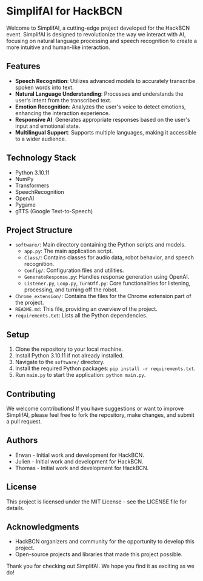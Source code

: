 # SimplifAI for HackBCN

Welcome to SimplifAI, a cutting-edge project developed for the HackBCN event. SimplifAI is designed to revolutionize the way we interact with AI, focusing on natural language processing and speech recognition to create a more intuitive and human-like interaction.

## Features

- **Speech Recognition**: Utilizes advanced models to accurately transcribe spoken words into text.
- **Natural Language Understanding**: Processes and understands the user's intent from the transcribed text.
- **Emotion Recognition**: Analyzes the user's voice to detect emotions, enhancing the interaction experience.
- **Responsive AI**: Generates appropriate responses based on the user's input and emotional state.
- **Multilingual Support**: Supports multiple languages, making it accessible to a wider audience.

## Technology Stack

- Python 3.10.11
- NumPy
- Transformers
- SpeechRecognition
- OpenAI
- Pygame
- gTTS (Google Text-to-Speech)

## Project Structure

- `software/`: Main directory containing the Python scripts and models.
    - `app.py`: The main application script.
    - `Class/`: Contains classes for audio data, robot behavior, and speech recognition.
    - `Config/`: Configuration files and utilities.
    - `GenerateResponse.py`: Handles response generation using OpenAI.
    - `Listener.py`, `Loop.py`, `TurnOff.py`: Core functionalities for listening, processing, and turning off the robot.
- `Chrome_extension/`: Contains the files for the Chrome extension part of the project.
- `README.md`: This file, providing an overview of the project.
- `requirements.txt`: Lists all the Python dependencies.

## Setup

1. Clone the repository to your local machine.
2. Install Python 3.10.11 if not already installed.
3. Navigate to the `software/` directory.
4. Install the required Python packages: `pip install -r requirements.txt`.
5. Run `main.py` to start the application: `python main.py`.

## Contributing

We welcome contributions! If you have suggestions or want to improve SimplifAI, please feel free to fork the repository, make changes, and submit a pull request.

## Authors

- Erwan - Initial work and development for HackBCN.
- Julien - Initial work and development for HackBCN.
- Thomas - Initial work and development for HackBCN.

## License

This project is licensed under the MIT License - see the LICENSE file for details.

## Acknowledgments

- HackBCN organizers and community for the opportunity to develop this project.
- Open-source projects and libraries that made this project possible.

Thank you for checking out SimplifAI. We hope you find it as exciting as we do!